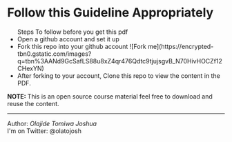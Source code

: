 <h1> Follow this Guideline Appropriately </h1>
<ul>
Steps To follow before you get this pdf
<li> Open a github account and set it up </li>
<li> Fork this repo into your github account ![Fork me](https://encrypted-tbn0.gstatic.com/images?q=tbn%3AANd9GcSafLS88u8xZ4qr476Qdtc9tjujsgvB_N70HivHOCZf12CHexYN)</li>
<li> After forking to your account, Clone this repo to view the content in the PDF.</li>
</ul>

<p> <b> NOTE: </b> This is an open source course material feel free to download and reuse the content.</p>
<hr>
Author: <i> Olajide Tomiwa Joshua </i>
<br>
I'm on Twitter: @olatojosh
